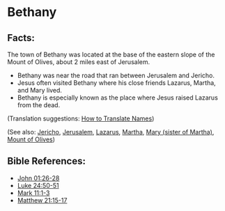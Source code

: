 # Bethany #

## Facts: ##

The town of Bethany was located at the base of the eastern slope of the Mount of Olives, about 2 miles east of Jerusalem. 

* Bethany was near the road that ran between Jerusalem and Jericho.
* Jesus often visited Bethany where his close friends Lazarus, Martha, and Mary lived.
* Bethany is especially known as the place where Jesus raised Lazarus from the dead.

(Translation suggestions: [How to Translate Names](en/ta-vol1/translate/man/translate-names))

(See also: [Jericho](../other/jericho.md), [Jerusalem](../other/jerusalem.md), [Lazarus](../other/lazarus.md), [Martha](../other/martha.md), [Mary (sister of Martha)](../other/marysisterofmartha.md), [Mount of Olives](../other/mountofolives.md))

## Bible References: ##

* [John 01:26-28](en/tn/jhn/help/01/26)
* [Luke 24:50-51](en/tn/luk/help/24/50)
* [Mark 11:1-3](en/tn/mrk/help/11/01)
* [Matthew 21:15-17](en/tn/mat/help/21/15)